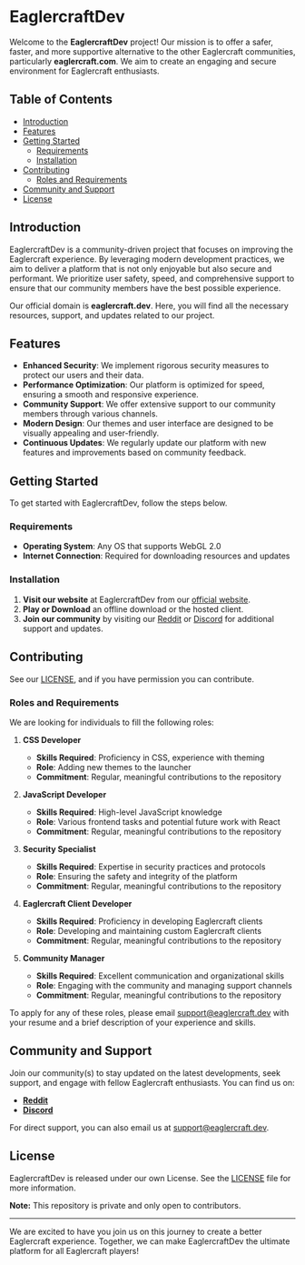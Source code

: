 # EaglercraftDev

Welcome to the **EaglercraftDev** project! Our mission is to offer a safer, faster, and more supportive alternative to the other Eaglercraft communities, particularly **eaglercraft.com**. We aim to create an engaging and secure environment for Eaglercraft enthusiasts.

## Table of Contents

- [Introduction](#introduction)
- [Features](#features)
- [Getting Started](#getting-started)
   - [Requirements](#requirements)
   - [Installation](#installation)
- [Contributing](#contributing)
   - [Roles and Requirements](#roles-and-requirements)
- [Community and Support](#community-and-support)
- [License](#license)

## Introduction

EaglercraftDev is a community-driven project that focuses on improving the Eaglercraft experience. By leveraging modern development practices, we aim to deliver a platform that is not only enjoyable but also secure and performant. We prioritize user safety, speed, and comprehensive support to ensure that our community members have the best possible experience.

Our official domain is **eaglercraft.dev**. Here, you will find all the necessary resources, support, and updates related to our project.

## Features

- **Enhanced Security**: We implement rigorous security measures to protect our users and their data.
- **Performance Optimization**: Our platform is optimized for speed, ensuring a smooth and responsive experience.
- **Community Support**: We offer extensive support to our community members through various channels.
- **Modern Design**: Our themes and user interface are designed to be visually appealing and user-friendly.
- **Continuous Updates**: We regularly update our platform with new features and improvements based on community feedback.

## Getting Started

To get started with EaglercraftDev, follow the steps below.

### Requirements

- **Operating System**: Any OS that supports WebGL 2.0
- **Internet Connection**: Required for downloading resources and updates

### Installation

1. **Visit our website** at EaglercraftDev from our [official website](https://eaglercraft.dev).
2. **Play or Download** an offline download or the hosted client.
3. **Join our community** by visiting our [Reddit](https://reddit.eaglercraft.dev/) or [Discord](https://discord.eaglercraft.dev/) for additional support and updates.

## Contributing

See our [LICENSE](LICENSE), and if you have permission you can contribute.
### Roles and Requirements

We are looking for individuals to fill the following roles:

1. **CSS Developer**
   - **Skills Required**: Proficiency in CSS, experience with theming
   - **Role**: Adding new themes to the launcher
   - **Commitment**: Regular, meaningful contributions to the repository

2. **JavaScript Developer**
   - **Skills Required**: High-level JavaScript knowledge
   - **Role**: Various frontend tasks and potential future work with React
   - **Commitment**: Regular, meaningful contributions to the repository

3. **Security Specialist**
   - **Skills Required**: Expertise in security practices and protocols
   - **Role**: Ensuring the safety and integrity of the platform
   - **Commitment**: Regular, meaningful contributions to the repository

4. **Eaglercraft Client Developer**
   - **Skills Required**: Proficiency in developing Eaglercraft clients
   - **Role**: Developing and maintaining custom Eaglercraft clients
   - **Commitment**: Regular, meaningful contributions to the repository

5. **Community Manager**
   - **Skills Required**: Excellent communication and organizational skills
   - **Role**: Engaging with the community and managing support channels
   - **Commitment**: Regular, meaningful contributions to the repository

To apply for any of these roles, please email [support@eaglercraft.dev](mailto:support@eaglercraft.dev) with your resume and a brief description of your experience and skills.

## Community and Support

Join our community(s) to stay updated on the latest developments, seek support, and engage with fellow Eaglercraft enthusiasts. You can find us on:

- **[Reddit](https://reddit.eaglercraft.dev/)**
- **[Discord](https://discord.eaglercraft.dev/)**

For direct support, you can also email us at [support@eaglercraft.dev](mailto:support@eaglercraft.dev).

## License

EaglercraftDev is released under our own License. See the [LICENSE](LICENSE.md) file for more information.

**Note:** This repository is private and only open to contributors.

---

We are excited to have you join us on this journey to create a better Eaglercraft experience. Together, we can make EaglercraftDev the ultimate platform for all Eaglercraft players!
